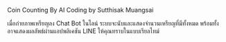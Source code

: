 Coin Counting By AI
Coding by Sutthisak Muangsai

เมื่อภ่ายภาพเหรียญลง Chat Bot ในไลน์ ระบบจะนับและแสดงจำนวนเหรียญที่มีทั้งหมด พร้อมทั้งอาจแสดงผลลัพธ์ผ่านแอปพลิเคชัน LINE ให้คุณทราบในแบบเรียลไทม์
